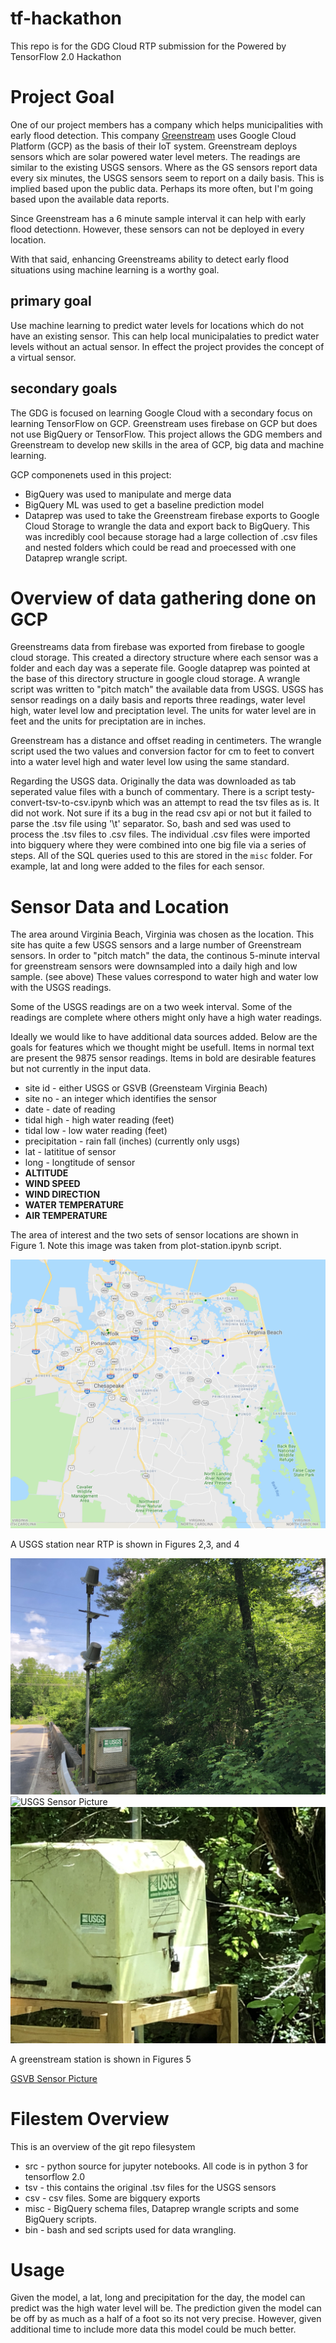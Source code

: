 # tf-hackathon
This repo is for the GDG Cloud RTP submission for the Powered by TensorFlow 2.0 Hackathon

# Project Goal
One of our project members has a company which helps municipalities with early flood detection.  This company [Greenstream](http://greenstream.maxxpotential.org/) uses Google Cloud Platform (GCP) as the basis of their IoT system.  Greenstream deploys sensors which are solar powered water level meters.  The readings are similar to the existing USGS sensors.  Where as the GS sensors report data every six minutes, the USGS sensors seem to report on a daily basis.  This is implied based upon the public data.  Perhaps its more often, but I'm going based upon the available data reports.  

Since Greenstream has a 6 minute sample interval it can help with early flood detectionn.  However, these sensors can not be deployed in every location.  

With that said, enhancing Greenstreams ability to detect early flood situations using machine learning is a worthy goal.  

## primary goal
Use machine learning to predict water levels for locations which do not have an existing sensor.  This can help local municipalaties to predict water levels without an actual sensor.  In effect the project provides the concept of a virtual sensor.

## secondary goals
The GDG is focused on learning Google Cloud with a secondary focus on learning TensorFlow on GCP.  Greenstream uses firebase on GCP but does not use BigQuery or TensorFlow.  This project allows the GDG members and Greenstream to develop new skills in the area of GCP, big data and machine learning.

GCP componenets used in this project:

- BigQuery was used to manipulate and merge data
- BigQuery ML was used to get a baseline prediction model
- Dataprep was used to take the Greenstream firebase exports to Google Cloud Storage to wrangle the data and export back to BigQuery.  This was incredibly cool because storage had a large collection of .csv files and nested folders which could be read and proecessed with one Dataprep wrangle script.


# Overview of data gathering done on GCP

Greenstreams data from firebase was exported from firebase to google cloud storage.  This created a directory structure where each sensor was a folder and each day was a seperate file.  Google dataprep was pointed at the base of this directory structure in google cloud storage.  A wrangle script was written to "pitch match" the available data from USGS.  USGS has sensor readings on a daily basis and reports three readings, water level high, water level low and preciptation level.  The units for water level are in feet and the units for preciptation are in inches.

Greenstream has a distance and offset reading in centimeters.  The wrangle script used the two values and conversion factor for cm to feet to convert into a water level high and water level low using the same standard.

Regarding the USGS data.  Originally the data was downloaded as tab seperated value files with a bunch of commentary.  There is a script testy-convert-tsv-to-csv.ipynb which was an attempt to read the tsv files as is.  It did not work.  Not sure if its a bug in the read csv api or not but it failed to parse the .tsv file using '\t' separator.  So, bash and sed was used to process the .tsv files to .csv files.  The individual .csv files were imported into bigquery where they were combined into one big file via a series of steps.  All of the SQL queries used to this are stored in the `misc` folder.  For example, lat and long were added to the files for each sensor. 

# Sensor Data and Location
The area around Virginia Beach, Virginia was chosen as the location.  This site has quite a few USGS sensors and a large number of Greenstream sensors.  In order to "pitch match" the data, the continous 5-minute interval for greenstream sensors were downsampled into a daily high and low sample. (see above)  These values correspond to water high and water low with the USGS readings.

Some of the USGS readings are on a two week interval.  Some of the readings are complete where others might only have a high water readings.

Ideally we would like to have additional data sources added.  Below are the goals for features which we thought might be usefull.  Items in normal text are present the 9875 sensor readings.  Items in bold are desirable features but not currently in the input data.

- site id - either USGS or GSVB (Greensteam Virginia Beach)
- site no - an integer which identifies the sensor
- date - date of reading
- tidal high - high water reading (feet)
- tidal low - low water reading (feet)
- precipitation - rain fall (inches) (currently only usgs)
- lat - latititue of sensor
- long - longtitude of sensor
- **ALTITUDE**
- **WIND SPEED**
- **WIND DIRECTION**
- **WATER TEMPERATURE**
- **AIR TEMPERATURE**

The area of interest and the two sets of sensor locations are shown in Figure 1.  Note this image was taken from plot-station.ipynb script.


![USGS GSVB Sensors Picture](/pics/usgs-gsvb-locations.png?raw=true "Figure 1 - USGS GSVB Sensor Locations")

A USGS station near RTP is shown in Figures 2,3, and 4

![USGS Sensor Picture](/pics/a_usgs_site_no1.jpeg?raw=true "Figure 2 - USGS box one")
![USGS Sensor Picture](/pics/a_usgs_site_no2.jpeg?raw=true "Figure 3 - USGS box two")
![USGS Sensor Picture](/pics/a_usgs_site_no3.jpeg?raw=true "Figure 4 - USGS box two closeup")

A greenstream station is shown in Figures 5

[GSVB Sensor Picture](/pics/gs_sensor.jpg?raw=true "Figure 5 - Greenstream sensor")


# Filestem Overview
This is an overview of the git repo filesystem

- src - python source for jupyter notebooks.  All code is in python 3 for tensorflow 2.0
- tsv - this contains the original .tsv files for the USGS sensors
- csv - csv files.  Some are bigquery exports
- misc - BigQuery schema files, Dataprep wrangle scripts and some BigQuery scripts.
- bin - bash and sed scripts used for data wrangling.



# Usage
Given the model, a lat, long and precipitation for the day, the model can predict was the high water level will be.  The prediction given the model can be off by as much as a half of a foot so its not very precise.  However, given additional time to include more data this model could be much better.

